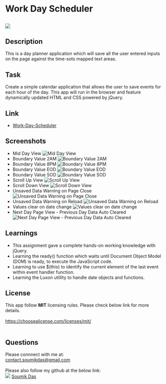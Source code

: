 # Work Day Scheduler

## ![](https://img.shields.io/badge/license-MIT-yellowgreen) <br>

## Description
This is a day planner application which will save all the user entered inputs on the page
against the time-sots mapped text areas.

## Task
Create a simple calendar application that allows the user to save events for each hour of the day. This app will run in the browser and feature dynamically updated HTML and CSS powered by jQuery.

## Link
- [Work-Day-Scheduler](https://dassoumik.github.io/work-day-scheduler/)

## Screenshots
- Mid Day View
![Mid Day View](./assets/images/Mid-Day-View.png)
- Boundary Value 2AM
![Boundary Value 2AM](./assets/images/Boundary-Values-2AM.png)
- Boundary Value 8PM
![Boundary Value 8PM](./assets/images/Boundary-Values-8PM.png)
- Boundary Value EOD
![Boundary Value EOD](./assets/images/Boundary-Values-EOD.png)
- Boundary Value SOD
![Boundary Value SOD](./assets/images/Boundary-Values-SOD.png)
- Scroll Up View
![Scroll Up View](./assets/images/Scroll-Up-View.png)
- Scroll Down View
![Scroll Down View](./assets/images/Scroll-Down-View.png)
- Unsaved Data Warning on Page Close
![Unsaved Data Warning on Page Close](./assets/images/Unsaved-Data-Warning-On-Page-Close.png)
- Unsaved Data Warning on Reload
![Unsaved Data Warning on Reload](./assets/images/Unsaved-Data-Warning-On-Reload.png)
- Values clear on date change
![Values clear on date change](./assets/images/Values-Clear-On-Date-Change.png)
- Next Day Page View - Previous Day Data Auto Cleared
![Next Day Page View - Previous Day Data Auto Cleared](./assets/images/Next-Day-Clear-Page.png)

## Learnings
- This assignment gave a complete hands-on working knowledge with jQuery.
- Learning the ready() function which waits until Document Object Model (DOM) is ready, to execute the JavaScript code.
- Learning to use $(this) to identify the current element of the last event within event handler function. 
- Learning the Luxon utillity to handle date objects and functions.

## License <br>
This app follow **MIT** licensing rules. Please check below link for more details.
 <br> <br>
https://choosealicense.com/licenses/mit/ <br>
  <br>

## Questions <br>
  Please connnect with me at: <br> contact.soumikdas@gmail.com <br> <br>
  Please also follow my github at the below link: <br>
 ![](https://img.shields.io/github/followers/dassoumik?style=social)     [Soumik Das](https://github.com/dassoumik)  
